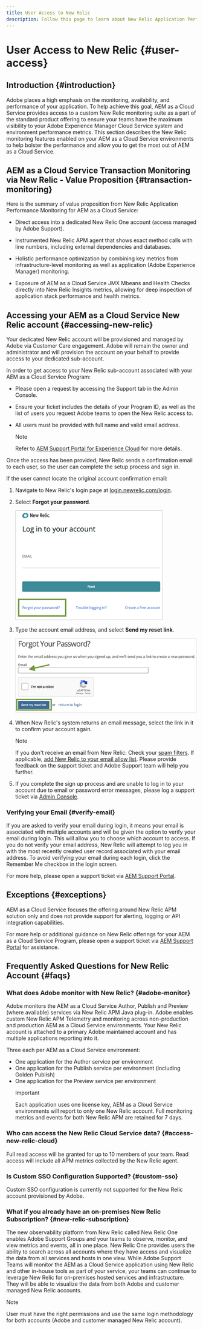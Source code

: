 ```yaml
---
title: User Access to New Relic
description: Follow this page to learn about New Relic Application Performance Monitoring for AEM as a Cloud Service
---
```


# User Access to New Relic {#user-access}

## Introduction {#introduction}

Adobe places a high emphasis on the monitoring, availability, and performance of your application. To help achieve this goal, AEM as a Cloud Service provides access to a custom New Relic monitoring suite as a part of the standard product offering to ensure your teams have the maximum visibility to your Adobe Experience Manager Cloud Service system and environment performance metrics. This section describes the New Relic monitoring features enabled on your AEM as a Cloud Service environments to help bolster the performance and allow you to get the most out of AEM as a Cloud Service.

## AEM as a Cloud Service Transaction Monitoring via New Relic - Value Proposition {#transaction-monitoring}

Here is the summary of value proposition from New Relic Application Performance Monitoring for AEM as a Cloud Service:

* Direct access into a dedicated New Relic One account (access managed by Adobe Support).

* Instrumented New Relic APM agent that shows exact method calls with line numbers, including external dependencies and databases.

* Holistic performance optimization by combining key metrics from infrastructure-level monitoring as well as application (Adobe Experience Manager) monitoring.

* Exposure of AEM as a Cloud Service JMX Mbeans and Health Checks directly into New Relic Insights metrics, allowing for deep inspection of application stack performance and health metrics.

## Accessing your AEM as a Cloud Service New Relic account {#accessing-new-relic}

Your dedicated New Relic account will be provisioned and managed by Adobe via Customer Care engagement. Adobe will remain the owner and administrator and will provision the account on your behalf to provide access to your dedicated sub-account.

In order to get access to your New Relic sub-account associated with your AEM as a Cloud Service Program:

* Please open a request by accessing the Support tab in the Admin Console. 
* Ensure your ticket includes the details of your Program ID, as well as the list of users you request Adobe teams to open the New Relic access to. 
* All users must be provided with full name and valid email address.  

   >[!NOTE]
   >Refer to [AEM Support Portal for Experience Cloud](https://helpx.adobe.com/enterprise/using/support-for-experience-cloud.html) for more details. 

Once the access has been provided, New Relic sends a confirmation email to each user, so the user can complete the setup process and sign in. 

If the user cannot locate the original account confirmation email:

1. Navigate to New Relic's login page at [login.newrelic.com/login](https://login.newrelic.com/login).

1. Select **Forgot your password**.

   ![](/help/implementing/cloud-manager/assets/new-relic/newrelic-1.png)

1. Type the account email address, and select **Send my reset link**.

   ![](/help/implementing/cloud-manager/assets/new-relic/newrelic-2.png)

1. When New Relic's system returns an email message, select the link in it to confirm your account again.

   >[!NOTE]
   >If you don't receive an email from New Relic:
   >Check your [spam filters](https://docs.newrelic.com/docs/accounts/accounts-billing/account-setup/create-your-new-relic-account/). If applicable, [add New Relic to your email allow list](https://docs.newrelic.com/docs/accounts/accounts/account-maintenance/account-email-settings/#email-whitelist).
   >Please provide feedback on the support ticket and Adobe Support team will help you further.

1. If you complete the sign up process and are unable to log in to your account due to email or password error messages, please log a support ticket via [Admin Console](https://adminconsole.adobe.com/).

### Verifying your Email {#verify-email}

If you are asked to verify your email during login, it means your email is associated with multiple accounts and will be given the option to verify your email during login. This will allow you to choose which account to access. If you do not verify your email address, New Relic will attempt to log you in with the most recently created user record associated with your email address. To avoid verifying your email during each login, click the Remember Me checkbox in the login screen.

For more help, please open a support ticket via [AEM Support Portal](https://helpx.adobe.com/enterprise/using/support-for-experience-cloud.html).

## Exceptions {#exceptions}
 
AEM as a Cloud Service focuses the offering around New Relic APM solution only and does not provide support for alerting, logging or API integration capabilities. 

For more help or additional guidance on New Relic offerings for your AEM as a Cloud Service Program, please open a support ticket via [AEM Support Portal](https://helpx.adobe.com/enterprise/using/support-for-experience-cloud.html) for assistance.

## Frequently Asked Questions for New Relic Account {#faqs}

### What does Adobe monitor with New Relic? {#adobe-monitor}

Adobe monitors the AEM as a Cloud Service Author, Publish and Preview (where available) services via New Relic APM Java plug-in. Adobe enables custom New Relic APM Telemetry and monitoring across non-production and production AEM as a Cloud Service environments. Your New Relic account is attached to a primary Adobe maintained account and has multiple applications reporting into it. 

Three each per AEM as a Cloud Service environment:

* One application for the Author service per environment
* One application for the Publish service per environment (including Golden Publish)
* One application for the Preview service per environment
   >[!IMPORTANT]
   >Each application uses one license key, AEM as a Cloud Service environments will report to only one New Relic account. Full monitoring metrics and events for both New Relic APM are retained for 7 days.

### Who can access the New Relic Cloud Service data? {#access-new-relic-cloud}

Full read access will be granted for up to 10 members of your team. Read access will include all APM metrics collected by the New Relic agent.

### Is Custom SSO Configuration Supported? {#custom-sso}

Custom SSO configuration is currently not supported for the New Relic account provisioned by Adobe.

### What if you already have an on-premises New Relic Subscription? {#new-relic-subscription}

The new observability platform from New Relic called New Relic One enables Adobe Support Groups and your teams to observe, monitor, and view metrics and events, all in one place. New Relic One provides users the ability to search across all accounts where they have access and visualize the data from all services and hosts in one view. While Adobe Support Teams will monitor the AEM as a Cloud Service application using New Relic and other in-house tools as part of your service, your teams can continue to leverage New Relic for on-premises hosted services and infrastructure. They will be able to visualize the data from both Adobe and customer managed New Relic accounts.

>[!NOTE]
>User must have the right permissions and use the same login methodology for both accounts (Adobe and customer managed New Relic account).


